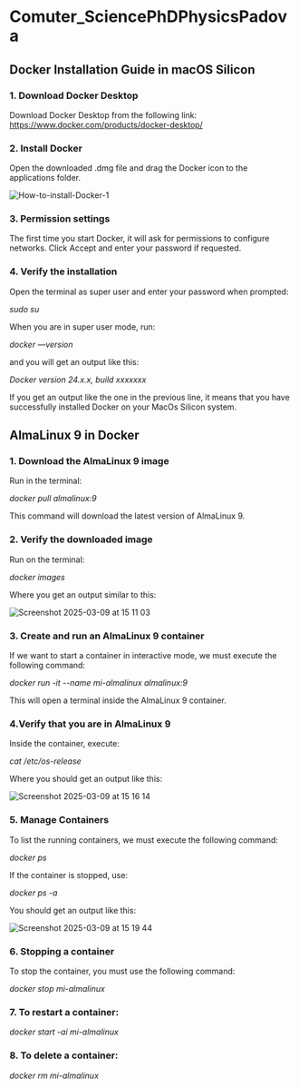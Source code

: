 # Comuter_SciencePhDPhysicsPadova

## Docker Installation Guide in macOS Silicon

### 1. Download Docker Desktop
Download Docker Desktop from the following link:
https://www.docker.com/products/docker-desktop/

### 2. Install Docker
Open the downloaded .dmg file and drag the Docker icon to the applications folder.

![How-to-install-Docker-1](https://github.com/user-attachments/assets/d51cff78-2837-468c-8aa3-4bcb2fea0e17)

### 3. Permission settings
The first time you start Docker, it will ask for permissions to configure networks. Click Accept and enter your password if requested.

### 4. Verify the installation
Open the terminal as super user and enter your password when prompted:

_sudo su_

When you are in super user mode, run:

_docker_ _—version_

and you will get an output like this:

_Docker version 24.x.x, build xxxxxxx_

If you get an output like the one in the previous line, it means that you have successfully installed Docker on your MacOs Silicon system.

## AlmaLinux 9 in Docker

### 1. Download the AlmaLinux 9 image

Run in the terminal:

_docker pull almalinux:9_

This command will download the latest version of AlmaLinux 9.

### 2. Verify the downloaded image

Run on the terminal:

_docker images_

Where you get an output similar to this:

![Screenshot 2025-03-09 at 15 11 03](https://github.com/user-attachments/assets/1911a28d-db4e-4ef4-8d47-bfaef9637e35)

### 3. Create and run an AlmaLinux 9 container

If we want to  start a container in interactive mode, we must execute the following command:

_docker run -it --name mi-almalinux almalinux:9_

This will open a terminal inside the AlmaLinux 9 container.

### 4.Verify that you are in AlmaLinux 9

Inside the container, execute:

_cat /etc/os-release_

Where you should get an output like this:

![Screenshot 2025-03-09 at 15 16 14](https://github.com/user-attachments/assets/0d37fec5-ef52-468b-bb46-e104530649da)

### 5. Manage Containers

To list the running containers, we must execute the following command:

_docker ps_

If the container is stopped, use:

_docker ps -a_

You should get an output like this:

![Screenshot 2025-03-09 at 15 19 44](https://github.com/user-attachments/assets/3f3372b0-d0c6-4069-abca-bed79ae07665)

### 6. Stopping a container

To stop the container, you must use the following command:

_docker stop mi-almalinux_

### 7. To restart a container:

_docker start -ai mi-almalinux_

### 8. To delete a container: 

_docker rm mi-almalinux_
